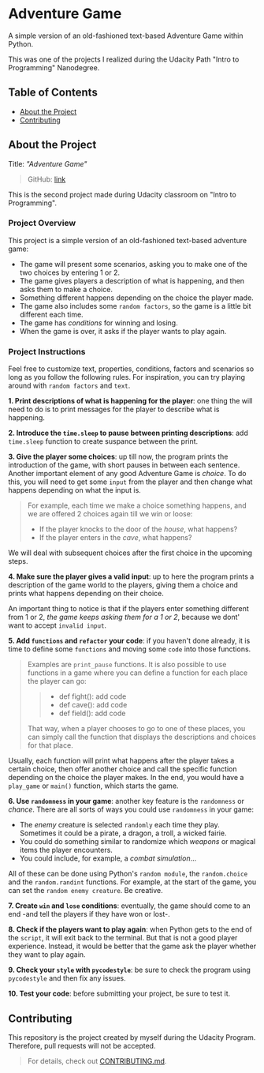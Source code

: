 # Adventure Game

A simple version of an old-fashioned text-based Adventure Game within Python.

This was one of the projects I realized during the Udacity Path "Intro to Programming" Nanodegree.

## Table of Contents

- [About the Project](#About-the-Project)
- [Contributing](#Contributing)

## About the Project

Title: _"Adventure Game"_

> GitHub: [link](https://github.com/albchia/Adventure-Game.git)

This is the second project made during Udacity classroom on "Intro to Programming".

### Project Overview

This project is a simple version of an old-fashioned text-based adventure game:

- The game will present some scenarios, asking you to make one of the two choices by entering 1 or 2.
- The game gives players a description of what is happening, and then asks them to make a choice.
- Something different happens depending on the choice the player made.
- The game also includes some `random factors`, so the game is a little bit different each time.
- The game has _conditions_ for winning and losing.
- When the game is over, it asks if the player wants to play again.

### Project Instructions

Feel free to customize text, properties, conditions, factors and scenarios so long as you follow the following rules.
For inspiration, you can try playing around with `random factors` and `text`.

**1. Print descriptions of what is happening for the player**: one thing the will need to do is to print messages for the player to describe what is happening.

**2. Introduce the `time.sleep` to pause between printing descriptions**: add `time.sleep` function to create suspance between the print.

**3. Give the player some choices**: up till now, the program prints the introduction of the game, with short pauses in between each sentence. Another important element of any good Adventure Game is _choice_. To do this, you will need to get some `input` from the player and then change what happens depending on what the input is.

> For example, each time we make a choice something happens, and we are offered 2 choices again till we win or loose:
>
> - If the player knocks to the door of the _house_, what happens?
> - If the player enters in the _cave_, what happens?

We will deal with subsequent choices after the first choice in the upcoming steps.

**4. Make sure the player gives a valid input**: up to here the program prints a description of the game world to the players, giving them a choice and prints what happens depending on their choice.

An important thing to notice is that if the players enter something different from 1 or 2, _the game keeps asking them for a 1 or 2_, because we dont' want to accept `invalid input`.

**5. Add `functions` and `refactor` your code**: if you haven't done already, it is time to define some `functions` and moving some `code` into those functions.
> Examples are `print_pause` functions.
> It is also possible to use functions in a game where you can define a function for each place the player can go:
>>
>> - def fight():
>> add code
>> - def cave():
>> add code
>> - def field():
>> add code
>
> That way, when a player chooses to go to one of these places, you can simply call the function that displays the descriptions and choices for that place.
>
Usually, each function will print what happens after the player takes a certain choice, then offer another choice and call the specific function depending on the choice the player makes. In the end, you would have a `play_game` or `main()` function, which starts the game.

**6. Use `randomness` in your game**: another key feature is the `randomness` or _chance_. There are all sorts of ways you could use `randomness` in your game:

- The _enemy_ creature is selected `randomly` each time they play. Sometimes it could be a pirate, a dragon, a troll, a wicked fairie.
- You could do something similar to randomize which _weapons_ or magical items the player encounters.
- You could include, for example, a _combat simulation_...

All of these can be done using Python's `random module`, the `random.choice` and the `random.randint` functions. For example, at the start of the game, you can set the `random enemy creature`. Be creative.

**7. Create `win` and `lose` conditions**: eventually, the game should come to an end -and tell the players if they have won or lost-.

**8. Check if the players want to play again**: when Python gets to the end of the `script`, it will exit back to the terminal. But that is not a good player experience. Instead, it would be better that the game ask the player whether they want to play again.

**9. Check your `style` with `pycodestyle`**: be sure to check the program using `pycodestyle` and then fix any issues.

**10. Test your code**: before submitting your project, be sure to test it.

## Contributing

This repository is the project created by myself during the Udacity Program.
Therefore, pull requests will not be accepted.

> For details, check out [CONTRIBUTING.md](CONTRIBUTING.md).
